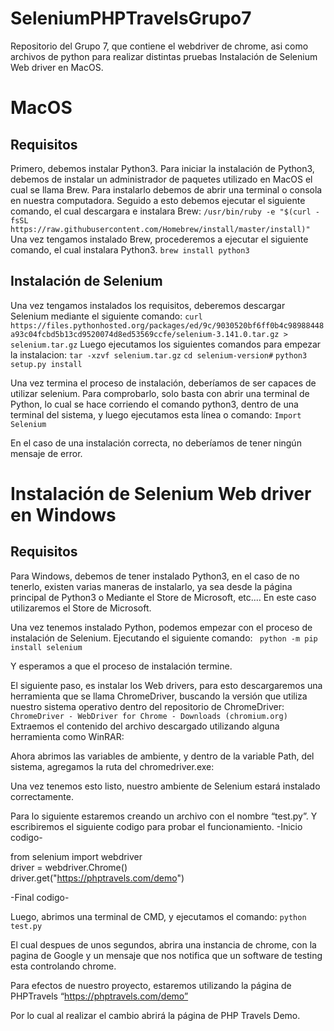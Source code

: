 # SeleniumPHPTravelsGrupo7
Repositorio del Grupo 7, que contiene el webdriver de chrome, asi como archivos de python para realizar distintas pruebas
Instalación de Selenium Web driver en MacOS.

# MacOS

## Requisitos

Primero, debemos instalar Python3.
Para iniciar la instalación de Python3, debemos de instalar un administrador de paquetes utilizado en MacOS el cual se llama Brew. Para instalarlo debemos de abrir una terminal o consola en nuestra computadora.
Seguido a esto debemos ejecutar el siguiente comando, el cual descargara e instalara Brew:
`/usr/bin/ruby -e "$(curl -fsSL https://raw.githubusercontent.com/Homebrew/install/master/install)"`
Una vez tengamos instalado Brew, procederemos a ejecutar el siguiente comando, el cual instalara Python3.
`brew install python3`

## Instalación de Selenium

Una vez tengamos instalados los requisitos, deberemos descargar Selenium mediante el siguiente comando:
`curl https://files.pythonhosted.org/packages/ed/9c/9030520bf6ff0b4c98988448a93c04fcbd5b13cd9520074d8ed53569ccfe/selenium-3.141.0.tar.gz > selenium.tar.gz`
Luego ejecutamos los siguientes comandos para empezar la instalacion:
`tar -xzvf selenium.tar.gz`
`cd selenium-version#`
`python3 setup.py install`

Una vez termina el proceso de instalación, deberíamos de ser capaces de utilizar selenium.
Para comprobarlo, solo basta con abrir una terminal de Python, lo cual se hace corriendo el comando python3, dentro de una terminal del sistema, y luego ejecutamos esta línea o comando:
`Import Selenium`

En el caso de una instalación correcta, no deberíamos de tener ningún mensaje de error. 

# Instalación de Selenium Web driver en Windows

## Requisitos
Para Windows, debemos de tener instalado Python3, en el caso de no tenerlo, existen varias maneras de instalarlo, ya sea desde la página principal de Python3 o Mediante el Store de Microsoft, etc.…
En este caso utilizaremos el Store de Microsoft.
 


Una vez tenemos instalado Python, podemos empezar con el proceso de instalación de Selenium.
Ejecutando el siguiente comando: 
` python -m pip install selenium`

Y esperamos a que el proceso de instalación termine.

El siguiente paso, es instalar los Web drivers, para esto descargaremos una herramienta que se llama ChromeDriver, buscando la versión que utiliza nuestro sistema operativo dentro del repositorio de ChromeDriver:
` ChromeDriver - WebDriver for Chrome - Downloads (chromium.org)`
Extraemos el contenido del archivo descargado utilizando alguna herramienta como WinRAR:
 
Ahora abrimos las variables de ambiente, y dentro de la variable Path, del sistema, agregamos la ruta del chromedriver.exe:
 
Una vez tenemos esto listo, nuestro ambiente de Selenium estará instalado correctamente.

Para lo siguiente estaremos creando un archivo con el nombre “test.py”.
Y escribiremos el siguiente codigo para probar el funcionamiento.
-Inicio codigo-

from selenium import webdriver
<br>
driver = webdriver.Chrome()
<br>
driver.get("https://phptravels.com/demo")

-Final codigo-

Luego, abrimos una terminal de CMD, y ejecutamos el comando:
`python test.py`

El cual despues de unos segundos, abrira una instancia de chrome, con la pagina de Google y un mensaje que nos notifica que un software de testing esta controlando chrome.
 

Para efectos de nuestro proyecto, estaremos utilizando la página de PHPTravels “https://phptravels.com/demo” 

Por lo cual al realizar el cambio abrirá la página de PHP Travels Demo.

 
